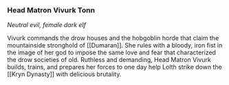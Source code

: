 ### Head Matron Vivurk Tonn

_Neutral evil, female dark elf_

Vivurk commands the drow houses and the hobgoblin horde that claim the mountainside stronghold of [[Dumaran]]. She rules with a bloody, iron fist in the image of her god to impose the same love and fear that characterized the drow societies of old. Ruthless and demanding, Head Matron Vivurk builds, trains, and prepares her forces to one day help Lolth strike down the [[Kryn Dynasty]] with delicious brutality.